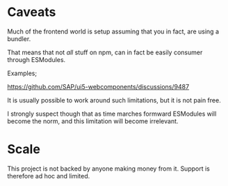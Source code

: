 # Caveats

Much of the frontend world is setup assuming that you in fact, are using a bundler.

That means that not _all_ stuff on npm, can in fact be easily consumer through ESModules.

Examples;

https://github.com/SAP/ui5-webcomponents/discussions/9487

It is usually possible to work around such limitations, but it is not pain free.

I strongly suspect though that as time marches formward ESModules will become the norm, and this limitation will become irrelevant.

# Scale

This project is not backed by anyone making money from it. Support is therefore ad hoc and limited.